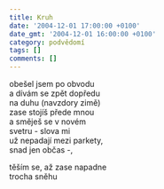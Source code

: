 ```yaml
---
title: Kruh
date: '2004-12-01 17:00:00 +0100'
date_gmt: '2004-12-01 16:00:00 +0100'
category: podvědomí
tags: []
comments: []
---
```


<p>obešel jsem po obvodu<br>a dívám se zpět dopředu<br>na duhu (navzdory zimě)<br>zase stojíš přede mnou<br>a směješ se v novém<br>svetru - slova mi<br>už nepadají mezi parkety,<br>snad jen občas -,</p>
<p>těším se, až zase napadne<br>trocha sněhu</p>
